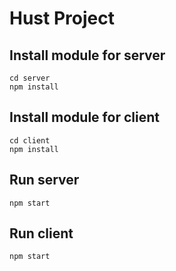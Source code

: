 # Hust Project

## Install module for server

    cd server
    npm install

## Install module for client

    cd client
    npm install

## Run server

    npm start

## Run client

    npm start
